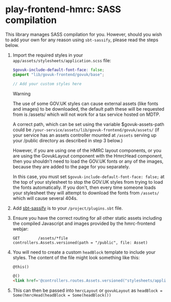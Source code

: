# play-frontend-hmrc: SASS compilation

This library manages SASS compilation for you. However, should you wish to add your own for any reason using
`sbt-sassify`, please read the steps below.

1. Import the required styles in your `app/assets/stylesheets/application.scss` file:
   ```scss
   $govuk-include-default-font-face: false;
   @import "lib/govuk-frontend/govuk/base";
   
   // Add your custom styles here
   ```
   > [!WARNING]
   > The use of some GOV.UK styles can cause external assets (like fonts and images) to be downloaded, the default path
   > these will be requested from is /assets/ which will not work for a tax service hosted on MDTP.
   >
   > A correct path, which can be set using the variable $govuk-assets-path could
   > be `/your-service/assets/lib/govuk-frontend/govuk/assets/` (if your service has an assets controller mounted at
   > `/assets` serving up your /public directory as described in step 3 below.)
   >
   > However, if you are using one of the HMRC layout components, or you are using the GovukLayout component with the
   > HmrcHead component, then you shouldn't need to load the GOV.UK fonts or any of the images, because they are added
   > to the page for you separately.
   >
   > In this case, you must set `$govuk-include-default-font-face: false;` at the top of your stylesheet to stop the
   > GOV.UK styles from trying to load the fonts automatically. If you don't, then every time someone loads your
   > stylesheet they will attempt to download the fonts from `/assets/` which will cause several 404s.

1. Add [sbt-sassify](https://github.com/irundaia/sbt-sassify) is to your `/project/plugins.sbt` file.

1. Ensure you have the correct routing for all other static assets including the compiled Javascript and images provided
   by the hmrc-frontend webjar:
    ```
    GET        /assets/*file                        controllers.Assets.versioned(path = "/public", file: Asset)
    ```

1. You will need to create a custom `headBlock` template to include your styles. The content of the file might look
   something like this:
    ```html
    @this()
    
    @()
    <link href='@controllers.routes.Assets.versioned("stylesheets/application.css")' media="all" rel="stylesheet" type="text/css" />
    ```

1. This can then be passed into `hmrcLayout` or `govukLayout`
   as `headBlock = Some(hmrcHead(headBlock = Some(headBlock())`
